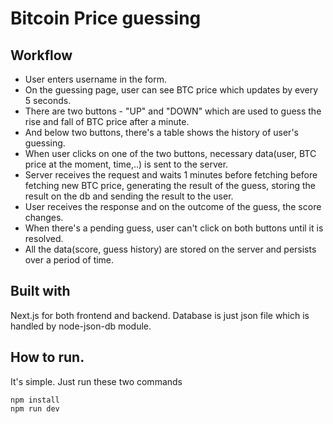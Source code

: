 # Bitcoin Price guessing

## Workflow
- User enters username in the form.
- On the guessing page, user can see BTC price which updates by every 5 seconds.
- There are two buttons - "UP" and "DOWN" which are used to guess the rise and fall of BTC price after a minute.
- And below two buttons, there's a table shows the history of user's guessing.
- When user clicks on one of the two buttons, necessary data(user, BTC price at the moment, time,..) is sent to the server.
- Server receives the request and waits 1 minutes before fetching before fetching new BTC price, generating the result of the guess, storing the result on the db and sending the result to the user.
- User receives the response and on the outcome of the guess, the score changes.
- When there's a pending guess, user can't click on both buttons until it is resolved.
- All the data(score, guess history) are stored on the server and persists over a period of time.

## Built with
Next.js for both frontend and backend. Database is just json file which is handled by node-json-db module.

## How to run. 
It's simple. Just run these two commands
```
npm install
npm run dev
```
